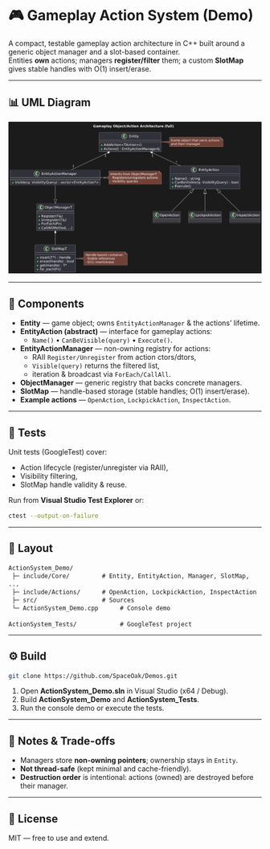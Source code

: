 # 🎮 Gameplay Action System (Demo)

A compact, testable gameplay action architecture in C++ built around a generic object manager and a slot-based container.  
Entities **own** actions; managers **register/filter** them; a custom **SlotMap** gives stable handles with O(1) insert/erase.

---

## 📊 UML Diagram

![UML Diagram](./uml.png)

---

## 🧩 Components

- **Entity** — game object; owns `EntityActionManager` & the actions’ lifetime.
- **EntityAction (abstract)** — interface for gameplay actions:
  - `Name()` • `CanBeVisible(query)` • `Execute()`.
- **EntityActionManager** — non-owning registry for actions:
  - RAII `Register/Unregister` from action ctors/dtors,
  - `Visible(query)` returns the filtered list,
  - iteration & broadcast via `ForEach/CallAll`.
- **ObjectManager<T>** — generic registry that backs concrete managers.
- **SlotMap<T>** — handle-based storage (stable handles; O(1) insert/erase).
- **Example actions** — `OpenAction`, `LockpickAction`, `InspectAction`.

---

## 🧪 Tests

Unit tests (GoogleTest) cover:
- Action lifecycle (register/unregister via RAII),
- Visibility filtering,
- SlotMap handle validity & reuse.

Run from **Visual Studio Test Explorer** or:

```bash
ctest --output-on-failure
```

---

## 📂 Layout

```plaintext
ActionSystem_Demo/
 ├─ include/Core/         # Entity, EntityAction, Manager, SlotMap, ...
 ├─ include/Actions/      # OpenAction, LockpickAction, InspectAction
 ├─ src/                  # Sources
 └─ ActionSystem_Demo.cpp      # Console demo

ActionSystem_Tests/            # GoogleTest project
```

---

## ⚙️ Build

```bash
git clone https://github.com/SpaceOak/Demos.git
```

1. Open **ActionSystem_Demo.sln** in Visual Studio (x64 / Debug).  
2. Build **ActionSystem_Demo** and **ActionSystem_Tests**.  
3. Run the console demo or execute the tests.  

---

## 📌 Notes & Trade-offs

- Managers store **non-owning pointers**; ownership stays in `Entity`.
- **Not thread-safe** (kept minimal and cache-friendly).
- **Destruction order** is intentional: actions (owned) are destroyed before their manager.

---

## 📝 License

MIT — free to use and extend.
